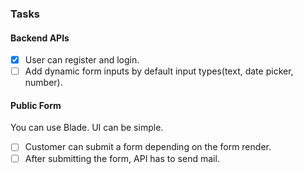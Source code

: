 ### Tasks

#### Backend APIs
- [x] User can register and login.
- [ ] Add dynamic form inputs by default input types(text, date picker, number).

#### Public Form
You can use Blade. UI can be simple.

- [ ] Customer can submit a form depending on the form render.
- [ ] After submitting the form, API has to send mail.
